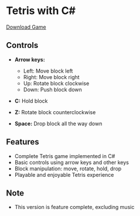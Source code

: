 # Tetris with C#

[Download Game]([https://github.com/Dysax/Tetris/Releases/Tetris1.0.zip](https://github.com/Dysax/Tetris/blob/master/Releases/Tetris%201.0.zip))



## Controls

- **Arrow keys:**
  - Left: Move block left
  - Right: Move block right
  - Up: Rotate block clockwise
  - Down: Push block down

- **C:** Hold block
- **Z:** Rotate block counterclockwise
- **Space:** Drop block all the way down

## Features

- Complete Tetris game implemented in C#
- Basic controls using arrow keys and other keys
- Block manipulation: move, rotate, hold, drop
- Playable and enjoyable Tetris experience

## Note

- This version is feature complete, excluding music

